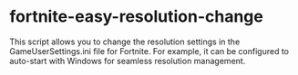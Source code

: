 # fortnite-easy-resolution-change
This script allows you to change the resolution settings in the GameUserSettings.ini file for Fortnite.  For example, it can be configured to auto-start with Windows for seamless resolution management.
